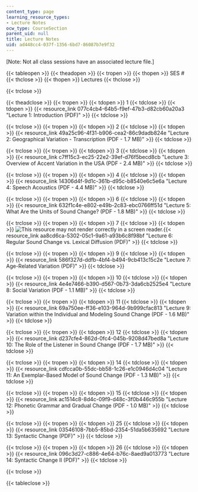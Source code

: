 ```yaml
---
content_type: page
learning_resource_types:
- Lecture Notes
ocw_type: CourseSection
parent_uid: null
title: Lecture Notes
uid: ad448cc4-037f-1356-6bd7-86087b7e9f32
---
```


\[Note: Not all class sessions have an associated lecture file.\] 

{{< tableopen >}}
{{< theadopen >}}
{{< tropen >}}
{{< thopen >}}
SES #
{{< thclose >}}
{{< thopen >}}
Lectures
{{< thclose >}}

{{< trclose >}}

{{< theadclose >}}
{{< tropen >}}
{{< tdopen >}}
1
{{< tdclose >}}
{{< tdopen >}}
{{< resource_link 077c4cb4-64b5-f9ef-47b3-d82cb60a20a3 "Lecture 1: Introduction (PDF)" >}}
{{< tdclose >}}

{{< trclose >}}
{{< tropen >}}
{{< tdopen >}}
2
{{< tdclose >}}
{{< tdopen >}}
﻿{{< resource_link 49a25c96-4f31-b906-cea2-86c9dadb824e "Lecture 2: Geographical Variation - Transcription (PDF - 1.7 MB)" >}}
{{< tdclose >}}

{{< trclose >}}
{{< tropen >}}
{{< tdopen >}}
3
{{< tdclose >}}
{{< tdopen >}}
﻿{{< resource_link c7ff15c3-ec25-22e2-39ef-d76f5becd8cb "Lecture 3: Overview of Accent Variation in the USA (PDF - 2.4 MB)" >}}
{{< tdclose >}}

{{< trclose >}}
{{< tropen >}}
{{< tdopen >}}
4
{{< tdclose >}}
{{< tdopen >}}
{{< resource_link 14306d4f-9d1c-361b-d95c-b8540e6c5e6a "Lecture 4: Speech Acoustics (PDF - 4.4 MB)" >}}
{{< tdclose >}}

{{< trclose >}}
{{< tropen >}}
{{< tdopen >}}
6
{{< tdclose >}}
{{< tdopen >}}
{{< resource_link 632f1c4e-e802-e49b-2c83-ebc0766ff51d "Lecture 5: What Are the Units of Sound Change? (PDF - 1.8 MB)" >}}
{{< tdclose >}}

{{< trclose >}}
{{< tropen >}}
{{< tdopen >}}
7
{{< tdclose >}}
{{< tdopen >}}
![This resource may not render correctly in a screen reader.](/images/inacessible.gif){{< resource_link aa8cd6ca-5302-05c1-9a61-a93b6c8f98bf "Lecture 6: Regular Sound Change vs. Lexical Diffusion (PDF)" >}}
{{< tdclose >}}

{{< trclose >}}
{{< tropen >}}
{{< tdopen >}}
9
{{< tdclose >}}
{{< tdopen >}}
{{< resource_link 586f327d-ddfb-4bf4-b494-9cb413c15c2e "Lecture 7: Age-Related Variation (PDF)" >}}
{{< tdclose >}}

{{< trclose >}}
{{< tropen >}}
{{< tdopen >}}
10
{{< tdclose >}}
{{< tdopen >}}
{{< resource_link 4e4e7466-b390-d567-0b73-3da6cb2525e4 "Lecture 8: Social Variation (PDF - 1.1 MB)" >}}
{{< tdclose >}}

{{< trclose >}}
{{< tropen >}}
{{< tdopen >}}
11
{{< tdclose >}}
{{< tdopen >}}
{{< resource_link 69a750ee-ff36-e103-964d-9b999cfac813 "Lecture 9: Variation within the Individual and Modeling Sound Change (PDF - 1.6 MB)" >}}
{{< tdclose >}}

{{< trclose >}}
{{< tropen >}}
{{< tdopen >}}
12
{{< tdclose >}}
{{< tdopen >}}
{{< resource_link d237cfe4-862d-0fc4-045b-9208d47bed8a "Lecture 10: The Role of the Listener in Sound Change (PDF - 1.7 MB)" >}}
{{< tdclose >}}

{{< trclose >}}
{{< tropen >}}
{{< tdopen >}}
14
{{< tdclose >}}
{{< tdopen >}}
{{< resource_link cdfcca0b-55dc-bb58-1c26-e1c0946d4c04 "Lecture 11: An Exemplar-Based Model of Sound Change (PDF - 1.3 MB)" >}}
{{< tdclose >}}

{{< trclose >}}
{{< tropen >}}
{{< tdopen >}}
15
{{< tdclose >}}
{{< tdopen >}}
{{< resource_link ac1514c8-8d4c-09f9-d48c-3f0b446c955b "Lecture 12: Phonetic Grammar and Gradual Change (PDF - 1.0 MB)" >}}
{{< tdclose >}}

{{< trclose >}}
{{< tropen >}}
{{< tdopen >}}
25
{{< tdclose >}}
{{< tdopen >}}
{{< resource_link 03546108-7bb5-85bd-2354-51da5b635692 "Lecture 13: Syntactic Change (PDF)" >}}
{{< tdclose >}}

{{< trclose >}}
{{< tropen >}}
{{< tdopen >}}
26
{{< tdclose >}}
{{< tdopen >}}
{{< resource_link 096c3d27-c886-4e64-b76c-8aed9a013773 "Lecture 14: Syntactic Change II (PDF)" >}}
{{< tdclose >}}

{{< trclose >}}

{{< tableclose >}}